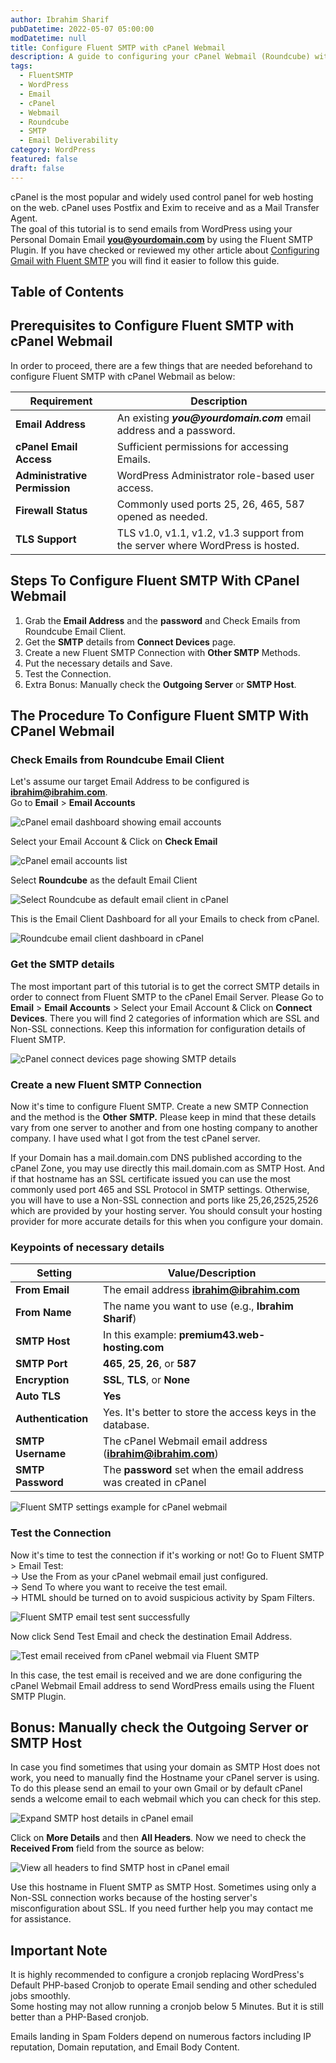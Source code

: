 ```yaml
---
author: Ibrahim Sharif
pubDatetime: 2022-05-07 05:00:00
modDatetime: null
title: Configure Fluent SMTP with cPanel Webmail
description: A guide to configuring your cPanel Webmail (Roundcube) with FluentSMTP for WordPress email delivery.
tags:
  - FluentSMTP
  - WordPress
  - Email
  - cPanel
  - Webmail
  - Roundcube
  - SMTP
  - Email Deliverability
category: WordPress
featured: false
draft: false
---
```


cPanel is the most popular and widely used control panel for web hosting on the web. cPanel uses Postfix and Exim to receive and as a Mail Transfer Agent.  
The goal of this tutorial is to send emails from WordPress using your Personal Domain Email **you@yourdomain.com** by using the Fluent SMTP Plugin. If you have checked or reviewed my other article about [Configuring Gmail with Fluent SMTP](../configure-gmail-with-fluent-smtp/) you will find it easier to follow this guide.

## Table of Contents

## Prerequisites to Configure Fluent SMTP with cPanel Webmail

In order to proceed, there are a few things that are needed beforehand to configure Fluent SMTP with cPanel Webmail as below:

| Requirement                | Description                                                                                      |
|----------------------------|--------------------------------------------------------------------------------------------------|
| **Email Address**          | An existing **_you@yourdomain.com_** email address and a password.                               |
| **cPanel Email Access**    | Sufficient permissions for accessing Emails.                                                     |
| **Administrative Permission** | WordPress Administrator role-based user access.                                               |
| **Firewall Status**        | Commonly used ports 25, 26, 465, 587 opened as needed.                                          |
| **TLS Support**            | TLS v1.0, v1.1, v1.2, v1.3 support from the server where WordPress is hosted.                   |

## Steps To Configure Fluent SMTP With CPanel Webmail

1. Grab the **Email Address** and the **password** and Check Emails from Roundcube Email Client.
2. Get the **SMTP** details from **Connect Devices** page.
3. Create a new Fluent SMTP Connection with **Other SMTP** Methods.
4. Put the necessary details and Save.
5. Test the Connection.
6. Extra Bonus: Manually check the **Outgoing Server** or **SMTP Host**.

## The Procedure To Configure Fluent SMTP With CPanel Webmail

### Check Emails from Roundcube Email Client

Let's assume our target Email Address to be configured is **ibrahim@ibrahim.com**.  
Go to **Email** \> **Email Accounts**

![cPanel email dashboard showing email accounts](@/assets/images/posts/fluentsmtp/cpanel_email_dashboard-shuvoaftab.png)

Select your Email Account & Click on **Check Email**

![cPanel email accounts list](@/assets/images/posts/fluentsmtp/cpanel_email_accounts-shuvoaftab.png)

Select **Roundcube** as the default Email Client

![Select Roundcube as default email client in cPanel](@/assets/images/posts/fluentsmtp/cpanel_email_accounts_roundcube-shuvoaftab.png)

This is the Email Client Dashboard for all your Emails to check from cPanel.

![Roundcube email client dashboard in cPanel](@/assets/images/posts/fluentsmtp/cpanel_email_accounts_roundcube_dashboard-shuvoaftab.png)

### Get the SMTP details

The most important part of this tutorial is to get the correct SMTP details in order to connect from Fluent SMTP to the cPanel Email Server. Please Go to **Email** > **Email Accounts** > Select your Email Account & Click on **Connect Devices**. There you will find 2 categories of information which are SSL and Non-SSL connections. Keep this information for configuration details of Fluent SMTP.

![cPanel connect devices page showing SMTP details](@/assets/images/posts/fluentsmtp/cpanel_email_connect_devices-shuvoaftab.png)

### Create a new Fluent SMTP Connection

Now it's time to configure Fluent SMTP. Create a new SMTP Connection and the method is the **Other** **SMTP.** Please keep in mind that these details vary from one server to another and from one hosting company to another company. I have used what I got from the test cPanel server.

If your Domain has a mail.domain.com DNS published according to the cPanel Zone, you may use directly this mail.domain.com as SMTP Host. And if that hostname has an SSL certificate issued you can use the most commonly used port 465 and SSL Protocol in SMTP settings. Otherwise, you will have to use a Non-SSL connection and ports like 25,26,2525,2526 which are provided by your hosting server. You should consult your hosting provider for more accurate details for this when you configure your domain.

### Keypoints of necessary details

| Setting           | Value/Description                                                                                   |
|-------------------|----------------------------------------------------------------------------------------------------|
| **From Email**    | The email address **ibrahim@ibrahim.com**                                                          |
| **From Name**     | The name you want to use (e.g., **Ibrahim Sharif**)                                                |
| **SMTP Host**     | In this example: **premium43.web-hosting.com**                                                     |
| **SMTP Port**     | **465**, **25**, **26**, or **587**                                                                |
| **Encryption**    | **SSL**, **TLS**, or **None**                                                                      |
| **Auto TLS**      | **Yes**                                                                                            |
| **Authentication**| Yes. It's better to store the access keys in the database.                                         |
| **SMTP Username** | The cPanel Webmail email address (**ibrahim@ibrahim.com**)                                         |
| **SMTP Password** | The **password** set when the email address was created in cPanel                                  |


![Fluent SMTP settings example for cPanel webmail](@/assets/images/posts/fluentsmtp/cpanel_webmail_Fluent_SMTP_settings-shuvoaftab.png)

### Test the Connection

Now it's time to test the connection if it's working or not! Go to Fluent SMTP > Email Test:  
\-> Use the From as your cPanel webmail email just configured.  
\-> Send To where you want to receive the test email.  
\-> HTML should be turned on to avoid suspicious activity by Spam Filters.

![Fluent SMTP email test sent successfully](@/assets/images/posts/fluentsmtp/Fluent_SMTP_email_test_successfully_sent.png)

Now click Send Test Email and check the destination Email Address.

![Test email received from cPanel webmail via Fluent SMTP](@/assets/images/posts/fluentsmtp/cpanel_email_received-shuvoaftab.png)

In this case, the test email is received and we are done configuring the cPanel Webmail Email address to send WordPress emails using the Fluent SMTP Plugin.

## Bonus: Manually check the **Outgoing Server** or **SMTP Host**

In case you find sometimes that using your domain as SMTP Host does not work, you need to manually find the Hostname your cPanel server is using. To do this please send an email to your own Gmail or by default cPanel sends a welcome email to each webmail which you can check for this step.

![Expand SMTP host details in cPanel email](@/assets/images/posts/fluentsmtp/cpanel_email_bonus_check_SMTP_host_expand-shuvoaftab.png)

Click on **More Details** and then **All Headers**. Now we need to check the **Received From** field from the source as below:

![View all headers to find SMTP host in cPanel email](@/assets/images/posts/fluentsmtp/cpanel_email_bonus_check_SMTP_host-shuvoaftab.png)

Use this hostname in Fluent SMTP as SMTP Host. Sometimes using only a Non-SSL connection works because of the hosting server's misconfiguration about SSL. If you need further help you may contact me for assistance.

## Important Note

It is highly recommended to configure a cronjob replacing WordPress's Default PHP-based Cronjob to operate Email sending and other scheduled jobs smoothly.  
Some hosting may not allow running a cronjob below 5 Minutes. But it is still better than a PHP-Based cronjob.

Emails landing in Spam Folders depend on numerous factors including IP reputation, Domain reputation, and Email Body Content.

